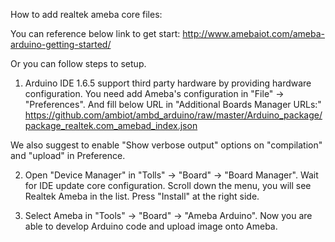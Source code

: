 How to add realtek ameba core files:

You can reference below link to get start: http://www.amebaiot.com/ameba-arduino-getting-started/

Or you can follow steps to setup.

1. Arduino IDE 1.6.5 support third party hardware by providing hardware configuration.
You need add Ameba's configuration in "File" -> "Preferences".
And fill below URL in "Additional Boards Manager URLs:" https://github.com/ambiot/ambd_arduino/raw/master/Arduino_package/package_realtek.com_amebad_index.json

We also suggest to enable "Show verbose output" options on "compilation" and "upload" in Preference.

2. Open "Device Manager" in "Tolls" -> "Board" -> "Board Manager".
Wait for IDE update core configuration. Scroll down the menu, you will see Realtek Ameba in the list.
Press "Install" at the right side.

3. Select Ameba in "Tools" -> "Board" -> "Ameba Arduino".
Now you are able to develop Arduino code and upload image onto Ameba.
